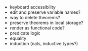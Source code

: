 * keyboard accessibility
* edit and preserve variable names?
* way to delete theorems?
* preserve theorems in local storage?
* render as functional code?
* predicate logic
* equality
* induction (nats, inductive types?)
